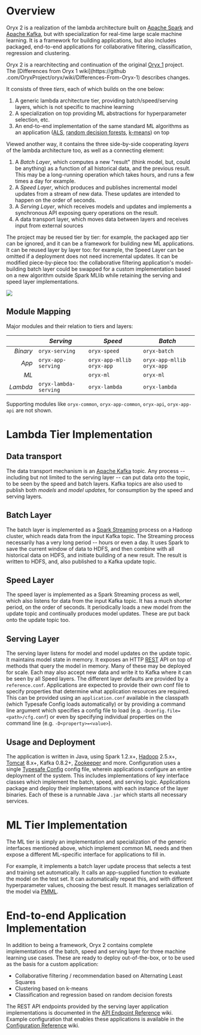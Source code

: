 # Overview
Oryx 2 is a realization of the lambda architecture built on [Apache Spark](http://spark.apache.org)
and [Apache Kafka](http://kafka.apache.org), but with specialization for real-time large scale machine
learning. It is a framework for building applications, but also includes packaged, end-to-end
applications for collaborative filtering, classification, regression and clustering.

Oryx 2 is a rearchitecting and continuation of the original [Oryx 1](http://github.com/cloudera/oryx)
project. The [Differences from Oryx 1 wiki](https://github
.com/OryxProject/oryx/wiki/Differences-From-Oryx-1) describes changes.

It consists of three _tiers_, each of which builds on the one below:

1. A generic lambda architecture tier, providing batch/speed/serving layers, which is not
specific to machine learning
1. A specialization on top providing ML abstractions for hyperparameter selection, etc.
1. An end-to-end implementation of the same standard ML algorithms as an application
([ALS](labs.yahoo.com/files/HuKorenVolinsky-ICDM08.pdf),
[random decision forests](http://en.wikipedia.org/wiki/Random_forest),
[k-means](http://en.wikipedia.org/wiki/K-means_clustering)) on top

Viewed another way, it contains the three side-by-side cooperating _layers_ of the lambda
architecture too, as well as a connecting element:

1. A *Batch Layer*, which computes a new "result" (think model, but, could be anything)
as a function of all historical data, and the previous result. This may be a long-running operation
which takes hours, and runs a few times a day for example.
2. A *Speed Layer*, which produces and publishes incremental model updates from a
stream of new data. These updates are intended to happen on the order of seconds.
3. A *Serving Layer*, which receives models and updates and implements a synchronous API exposing
query operations on the result.
4. A data transport layer, which moves data between layers and receives input from external sources

The project may be reused tier by tier: for example, the packaged app tier can be ignored, and it
can be a framework for building new ML applications. It can be reused layer by layer too:
for example, the Speed Layer can be omitted if a deployment does not need incremental updates.
It can be modified piece-by-piece too: the collaborative filtering application's model-building
batch layer could be swapped for a custom implementation based on a new algorithm outside
Spark MLlib while retaining the serving and speed layer implementations.

<img src="https://raw.github.com/wiki/OryxProject/oryx/Architecture.png"/>

## Module Mapping

Major modules and their relation to tiers and layers:

|          | *Serving*             | *Speed*                     | *Batch*                     |
| --------:| --------------------- | --------------------------- | --------------------------- |
| *Binary* | `oryx-serving`        | `oryx-speed`                | `oryx-batch`                |
| *App*    | `oryx-app-serving`    | `oryx-app-mllib` `oryx-app` | `oryx-app-mllib` `oryx-app` |
| *ML*     |                       | `oryx-ml`                   | `oryx-ml`                   |
| *Lambda* | `oryx-lambda-serving` | `oryx-lambda`               | `oryx-lambda`               |

Supporting modules like `oryx-common`, `oryx-app-common`, `oryx-api`, `oryx-app-api` are not shown.

# Lambda Tier Implementation

## Data transport

The data transport mechanism is an [Apache Kafka](http://kafka.apache.org/) topic.
Any process -- including but not limited to the serving layer -- can put data onto the topic,
to be seen by the speed and batch layers. Kafka topics are also used to publish both
*models* and *model updates*, for consumption by the speed and serving layers.

## Batch Layer

The batch layer is implemented as a [Spark Streaming](http://spark.apache.org/streaming/)
process on a Hadoop cluster, which reads data from the input Kafka topic. The Streaming process
necessarily has a very long period -- hours or even a day. It uses Spark to save the
current window of data to HDFS, and then combine with all historical data on HDFS, and
initiate building of a new result. The result is written to HDFS, and, also published
to a Kafka update topic.

## Speed Layer

The speed layer is implemented as a Spark Streaming process as well, which also listens for
data from the input Kafka topic. It has a much shorter period, on the order of seconds.
It periodically loads a new model from the update topic and continually produces model updates.
These are put back onto the update topic too.

## Serving Layer

The serving layer listens for model and model updates on the update topic. It maintains model
state in memory. It exposes an HTTP
[REST](http://en.wikipedia.org/wiki/Representational_state_transfer) API on top of methods
that query the model in memory. Many of these may be deployed for scale. Each may
also accept new data and write it to Kafka where it can be seen by all Speed layers.
The different layer defaults are provided by a `reference.conf`. Applications are expected to provide their
own conf file to specify properties that determine what application resources are required. This can be provided
using an `application.conf` available in the classpath (which Typesafe Config loads automatically) or
by providing a command line argument which specifies a config file to load
(e.g. `-Dconfig.file=<path>/cfg.conf`) or even by specifying individual properties on the command line
(e.g. `-D<property>=<value>`).

## Usage and Deployment

The application is written in Java, using Spark 1.2.x+,
[Hadoop](http://hadoop.apache.org/) 2.5.x+, [Tomcat](http://tomcat.apache.org/) 8.x+,
Kafka 0.8.2+, [Zookeeper](http://zookeeper.apache.org/) and more. Configuration uses a single
[Typesafe Config](https://github.com/typesafehub/config) config file, wherein
applications configure an entire deployment of the system. This includes implementations of
key interface classes which implement the batch, speed, and serving logic. Applications
package and deploy their implementations with each instance of the layer binaries. Each
of these is a runnable Java `.jar` which starts all necessary services.

# ML Tier Implementation

The ML tier is simply an implementation and specialization of the generic interfaces mentioned
above, which implement common ML needs and then expose a different ML-specific interface for
applications to fill in.

For example, it implements a batch layer update process that selects a test and training set
automatically. It calls an app-supplied function to evaluate the model on the test set.
It can automatically repeat this, and with different hyperparameter values, choosing the best
result. It manages serialization of the model via
[PMML](http://www.dmg.org/v4-2-1/GeneralStructure.html).

# End-to-end Application Implementation

In addition to being a framework, Oryx 2 contains complete implementations of the batch, speed and
serving layer for three machine learning use cases. These are ready to deploy out-of-the-box, or to be
used as the basis for a custom application:

- Collaborative filtering / recommendation based on Alternating Least Squares
- Clustering based on k-means
- Classification and regression based on random decision forests

The REST API endpoints provided by the serving layer application implementations is documented in the
[API Endpoint Reference](https://github.com/OryxProject/oryx/wiki/API-Endpoint-Reference) wiki.
Example configuration that enables these applications is available in the
[Configuration Reference](https://github.com/OryxProject/oryx/wiki/Configuration-Reference) wiki.
